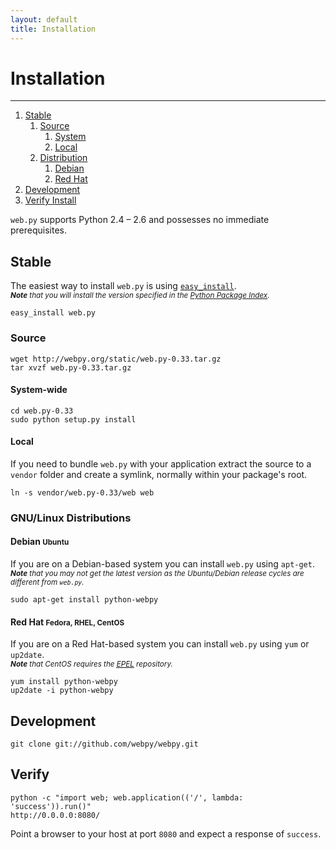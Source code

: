 ```yaml
---
layout: default
title: Installation
---
```


# Installation

<hr id=toc>

1.  [Stable](#stable)
    1.  [Source](#source)
        1.  [System](#system)
        1.  [Local](#local)
    1.  [Distribution](#distribution)
        1.  [Debian](#debian)
        1.  [Red Hat](#red-hat)
1.  [Development](#development)
1.  [Verify Install](#verify)

`web.py` supports Python 2.4 &ndash; 2.6 and possesses no immediate prerequisites.

<h2 id=stable>Stable</h2>

The easiest way to install `web.py` is using
<code>[easy_install](http://peak.telecommunity.com/DevCenter/EasyInstall)</code>.  
<em><small><strong>Note</strong> that you will install the version specified in the [Python Package Index](http://pypi.python.org/pypi/web.py).</small></em>

<pre><code><kbd>easy_install web.py</kbd></code></pre>

<h3 id=source>Source</h3>

<pre><code><kbd>wget http://webpy.org/static/web.py-0.33.tar.gz</kbd>
<kbd>tar xvzf web.py-0.33.tar.gz</kbd></code></pre>

<h4 id=system>System-wide</h4>

<pre><code><kbd>cd web.py-0.33</kbd>
<kbd>sudo python setup.py install</kbd></code></pre>

<h4 id=local>Local</h4>

If you need to bundle `web.py` with your application extract the source to a `vendor` folder and create a symlink, normally within your package's root.

<pre><code><kbd>ln -s vendor/web.py-0.33/web web</kbd></code></pre>

<h3 id=distributions>GNU/Linux Distributions</h3>

<h4 id=debian>Debian <small>Ubuntu</small></h4>

If you are on a Debian-based system you can install `web.py` using `apt-get`.  
<em><small><strong>Note</strong> that you may not get the latest version as the Ubuntu/Debian release cycles are different from `web.py`.</small></em>

<pre><code><kbd>sudo apt-get install python-webpy</kbd></code></pre>

<h4 id=red-hat>Red Hat <small>Fedora, RHEL, CentOS</small></h4>

If you are on a Red Hat-based system you can install `web.py` using `yum` or `up2date`.  
<em><small><strong>Note</strong> that CentOS requires the [<abbr title="Extra Packages for Enterprise Linux">EPEL</abbr>](https://fedoraproject.org/wiki/EPEL) repository.</small></em>

<pre><code><kbd class=su>yum install python-webpy</kbd>
<kbd class=su>up2date -i python-webpy</kbd></code></pre>

<h2 id=development>Development</h2>

<pre><code><kbd>git clone git://github.com/webpy/webpy.git</kbd></code></pre>

<h2 id=verify>Verify</h2>

<pre><code><kbd>python -c "import web; web.application(('/', lambda: 'success')).run()"</kbd>
<samp>http://0.0.0.0:8080/</samp></code></pre>

Point a browser to your host at port `8080` and expect a response of `success`.

<style>@import url(http://angelo.gladding.name/assets/webpy-redesign.css);</style>